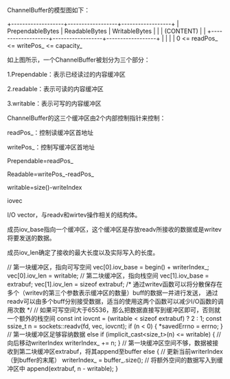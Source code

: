 ChannelBuffer的模型图如下：

 +-------------------+------------------+------------------+
 | PrependableBytes  |  ReadableBytes   |   WritableBytes  |
 |                   |     (CONTENT)    |                  |
 +-------------------+------------------+------------------+
 |                   |                  |                  |
 0      <=      readPos_   <=   writePos_    <=    capacity_




如上图所示，一个ChannelBuffer被划分为三个部分：

1.Prependable：表示已经读过的内容缓冲区

2.readable：表示可读的内容缓冲区

3.writable：表示可写的内容缓冲区

ChannelBuffer的这三个缓冲区由2个内部控制指针来控制：

readPos_：控制读缓冲区首地址

writePos_：控制写缓冲区首地址

Prependable=readPos_

Readable=writePos_-readPos_

writable=size()-writeIndex

iovec

I/O vector，与readv和wirtev操作相关的结构体。

成员iov_base指向一个缓冲区，这个缓冲区是存放readv所接收的数据或是writev将要发送的数据。

成员iov_len确定了接收的最大长度以及实际写入的长度。

// 第一块缓冲区，指向可写空间
  vec[0].iov_base = begin() + writerIndex_;
  vec[0].iov_len = writable;
  // 第二块缓冲区，指向栈空间
  vec[1].iov_base = extrabuf;
  vec[1].iov_len = sizeof extrabuf;
  /*
  通过writev函数可以将分散保存在多个（writev的第三个参数表示缓冲区的数量）buff的数据一并进行发送，
  通过readv可以由多个buff分别接受数据，适当的使用这两个函数可以减少I/O函数的调用次数
  */
  // 如果可写空间大于65536，那么把数据直接写到缓冲区即可，否则就一个额外的栈空间
  const int iovcnt = (writable < sizeof extrabuf) ? 2 : 1;
  const ssize_t n = sockets::readv(fd, vec, iovcnt);
  if (n < 0)
  {
    *savedErrno = errno;
  }
  // 第一块缓冲区足够容纳数据
  else if (implicit_cast<size_t>(n) <= writable)
  {
    // 向后移动writerIndex
    writerIndex_ += n;
  }
  // 第一块缓冲区空间不够，数据被接收到第二块缓冲区extrabuf，将其append至buffer
  else
  {
    // 更新当前writerIndex（到buffer的末尾）
    writerIndex_ = buffer_.size();
    // 将额外空间的数据写入到缓冲区中
    append(extrabuf, n - writable);
  }